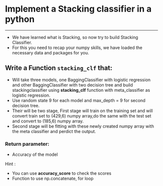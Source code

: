 # Implement a Stacking classifier in a python
***
* We have learned what is Stacking, so now try to build Stacking Classifier.
* For this you need to recap your numpy skills, we have loaded the necessary data and packages for you.

##  Write a Function `stacking_clf` that:
* Will take three models, one BaggingClassifier with logistic regression and other BaggingClassifier with two decision tree and build stackingclassifier using  **stacking_clf** function with meta_classifier as logistic regression.
* Use random state 9 for each model and max_depth = 9 for second decision tree.
* Their will be two stage, First stage will train on the training set and will convert train set to (429,6) numpy array,do the same with the test set and convert to (185,6) numpy array.
* Second stage will be fitting with these newly created numpy array with the meta classifier and perdict the output.

### Return parameter:

* Accuracy of the model

Hint :
* You can use **accuracy_score**  to check the scores
* Function to use np.concatenate, for loop
